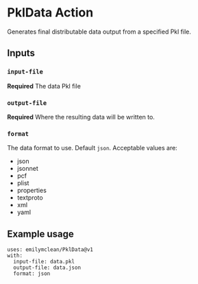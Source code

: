 # PklData Action
Generates final distributable data output from a specified Pkl file.

## Inputs

### `input-file`

**Required** The data Pkl file

### `output-file`

**Required** Where the resulting data will be written to.

### `format`

The data format to use. Default `json`. Acceptable values are:

* json
* jsonnet
* pcf
* plist
* properties
* textproto
* xml
* yaml

## Example usage
```
uses: emilymclean/PklData@v1
with:
  input-file: data.pkl
  output-file: data.json
  format: json
```
